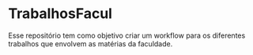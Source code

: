 # TrabalhosFacul
Esse repositório tem como objetivo criar um workflow para os diferentes trabalhos que envolvem as matérias da faculdade.
